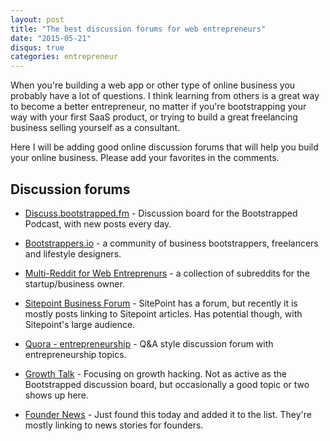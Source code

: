 ```yaml
---
layout: post
title: "The best discussion forums for web entrepreneurs"
date: "2015-05-21"
disqus: true
categories: entrepreneur
---
```


When you're building a web app or other type of online business you
probably have a lot of questions. I think learning from others is 
a great way to become a better entrepreneur, no matter if you're
bootstrapping your way with your first SaaS product, or trying
to build a great freelancing business selling yourself as a consultant.

Here I will be adding good online discussion forums that
will help you build your online business. Please add your favorites in the comments.

## Discussion forums

 * [Discuss.bootstrapped.fm](http://discuss.bootstrapped.fm) - Discussion board for the Bootstrapped Podcast, with new posts every day.

 * [Bootstrappers.io](http://www.bootstrappers.io) - a community of business bootstrappers, freelancers and lifestyle designers.


 * [Multi-Reddit for Web Entreprenurs](http://www.reddit.com/r/entrepreneur+business+marketing+motivation+smallbusiness+startups) - a collection of subreddits for the startup/business owner.

 * [Sitepoint Business Forum](http://community.sitepoint.com/c/business) - SitePoint has a forum, but recently it is mostly posts linking to Sitepoint articles. Has potential though, with Sitepoint's large audience.

 * [Quora - entrepreneurship](http://www.quora.com/Entrepreneurship) - Q&A style discussion forum with entrepreneurship topics.

 * [Growth Talk](http://www.growthtalk.co) - Focusing on growth hacking. Not as active as the Bootstrapped discussion board, but occasionally a good topic or two shows up here.

 * [Founder News](foundernews.io) - Just found this today and added it to the list. They're mostly linking to news stories for founders.

